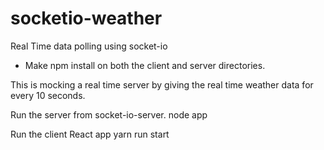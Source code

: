 # socketio-weather
Real Time data polling using socket-io

* Make npm install on both the client and server directories.

This is mocking a real time server by giving the real time weather data for every 10 seconds. 

Run the server from socket-io-server. 
node app

Run the client React app
yarn run start
